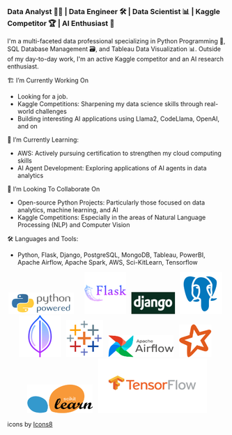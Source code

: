 ### Data Analyst 👨‍💻 | Data Engineer 🛠️ | Data Scientist 📊 | Kaggle Competitor 🏆 | AI Enthusiast 🤖
I'm a multi-faceted data professional specializing in Python Programming 🐍, SQL Database Management 🗃️, and Tableau Data Visualization 📊. Outside of my day-to-day work, I'm an active Kaggle competitor and an AI research enthusiast.

🏗 I’m Currently Working On
- Looking for a job. 
- Kaggle Competitions: Sharpening my data science skills through real-world challenges
- Building interesting AI applications using Llama2, CodeLlama, OpenAI, and on

🌱 I’m Currently Learning:
- AWS: Actively pursuing certification to strengthen my cloud computing skills
- AI Agent Development: Exploring applications of AI agents in data analytics

👯 I’m Looking To Collaborate On
- Open-source Python Projects: Particularly those focused on data analytics, machine learning, and AI
- Kaggle Competitions: Especially in the areas of Natural Language Processing (NLP) and Computer Vision

🛠️ Languages and Tools:
- Python, Flask, Django, PostgreSQL, MongoDB, Tableau, PowerBI, Apache Airflow, Apache Spark, AWS, Sci-KitLearn, Tensorflow 

<div align="center">
  <img src="./assets/python-powered-w-200x80.png" alt="Python" width="150" height="50">&nbsp;&nbsp;&nbsp;&nbsp;&nbsp;
  <img src="./assets/icons8-flask-96.png" alt="Flask">&nbsp;&nbsp;
  <img src="./assets/django.png" alt="Python Django" width="100" height="50">&nbsp;&nbsp;
  <img src="./assets/icons8-postgresql-96.png" alt="Postgres">&nbsp;&nbsp;
  <img src="./assets/icons8-mongo-db-96.png" alt="MongoDB">&nbsp;&nbsp;
  <img src="./assets/icons8-tableau-software-96.png" alt="Tableau" width="85" height="85">&nbsp;&nbsp;
  <img src="./assets/resized_airflow-1.png" alt="Apache Airflow" width="150" height="50">&nbsp;&nbsp;
  <img src="./assets/spark_icon.png" alt="Apache Spark" width="75" height="75">&nbsp;&nbsp;
  <img src="./assets/Scikit_learn.png" alt="Scikit-Learn" width="150" height="65">&nbsp;&nbsp;
  <img src="./assets/tf_icon.png" alt="Tensorflow" width="250" height="125">
</div>




<a target="_blank" href="https://icons8.com/icon/Rc0Xn5AtE8kX/python"></a> icons by <a target="_blank" href="https://icons8.com">Icons8</a>



